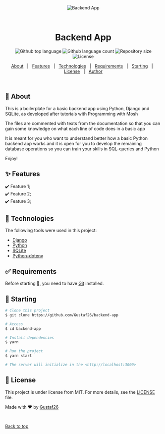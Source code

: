 <div align="center" id="top"> 
  <img src="./.github/app.gif" alt="Backend App" />

&#xa0;

  <!-- <a href="https://backendapp.netlify.app">Demo</a> -->
</div>

<h1 align="center">Backend App</h1>

<p align="center">
  <img alt="Github top language" src="https://img.shields.io/github/languages/top/Gustaf26/backend-app?color=56BEB8">

  <img alt="Github language count" src="https://img.shields.io/github/languages/count/Gustaf26/backend-app?color=56BEB8">

  <img alt="Repository size" src="https://img.shields.io/github/repo-size/Gustaf26/backend-app?color=56BEB8">

  <img alt="License" src="https://img.shields.io/github/license/Gustaf26/backend-app?color=56BEB8">

  <!-- <img alt="Github issues" src="https://img.shields.io/github/issues/{{YOUR_GITHUB_USERNAME}}/backend-app?color=56BEB8" /> -->

  <!-- <img alt="Github forks" src="https://img.shields.io/github/forks/{{YOUR_GITHUB_USERNAME}}/backend-app?color=56BEB8" /> -->

  <!-- <img alt="Github stars" src="https://img.shields.io/github/stars/{{YOUR_GITHUB_USERNAME}}/backend-app?color=56BEB8" /> -->
</p>

<!-- Status -->

<!-- <h4 align="center">
	🚧  Backend App 🚀 Under construction...  🚧
</h4>

<hr> -->

<p align="center">
  <a href="#dart-about">About</a> &#xa0; | &#xa0; 
  <a href="#sparkles-features">Features</a> &#xa0; | &#xa0;
  <a href="#rocket-technologies">Technologies</a> &#xa0; | &#xa0;
  <a href="#white_check_mark-requirements">Requirements</a> &#xa0; | &#xa0;
  <a href="#checkered_flag-starting">Starting</a> &#xa0; | &#xa0;
  <a href="#memo-license">License</a> &#xa0; | &#xa0;
  <a href="https://github.com/{{YOUR_GITHUB_USERNAME}}" target="_blank">Author</a>
</p>

<br>

## :dart: About

This is a boilerplate for a basic backend app using Python, Django and SQLite, as developed after tutorials with Programming with Mosh

The files are commented with texts from the documentation so that you can gain some knowledge on what each line of code does in a basic app

It is meant for you who want to understand better how a basic Python backend app works and it is open for you to develop the remaining database operations so you can train your skills in SQL-queries and Python

Enjoy!

## :sparkles: Features

:heavy_check_mark: Feature 1;\
:heavy_check_mark: Feature 2;\
:heavy_check_mark: Feature 3;

## :rocket: Technologies

The following tools were used in this project:

- [Django](https://docs.djangoproject.com/)
- [Python](https://docs.python.org/)
- [SQLite](https://sqlite.org//)
- [Python-dotenv](https://pypi.org/project/python-dotenv/)

## :white_check_mark: Requirements

Before starting :checkered_flag:, you need to have [Git](https://git-scm.com) installed.

## :checkered_flag: Starting

```bash
# Clone this project
$ git clone https://github.com/Gustaf26/backend-app

# Access
$ cd backend-app

# Install dependencies
$ yarn

# Run the project
$ yarn start

# The server will initialize in the <http://localhost:3000>
```

## :memo: License

This project is under license from MIT. For more details, see the [LICENSE](LICENSE.md) file.

Made with :heart: by <a href="https://github.com/Gustaf26" target="_blank">Gustaf26</a>

&#xa0;

<a href="#top">Back to top</a>

